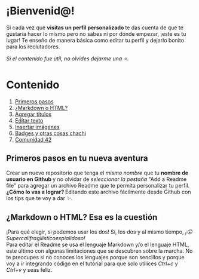 # ¡Bienvenid@!

Si cada vez que <b> visitas un perfil personalizado </b> te das cuenta de que te gustaría hacer lo mismo pero no sabes ni por dónde empezar, ¡este es tu lugar! 
Te enseño de manera básica como editar tu perfil y dejarlo bonito para los reclutadores. <br>

<i> Si el contenido fue útil, no olvides dejarme una ⭐. </i>

# Contenido 
<p align="center">
  <ol>
    <li> <a href=""> Primeros pasos </a> </li>
    <li> <a href=""> ¿Markdown o HTML? </a> </li>
    <li> <a href=""> Agregar títulos </a> </li>
    <li> <a href=""> Editar texto </a> </li>
    <li> <a href=""> Insertar imágenes </a> </li>
    <li> <a href=""> Badges y otras cosas chachi </a> </li>
    <li> <a href=""> Comunidad 42 </a> </li>
    
  </ol>
</p>
             
## Primeros pasos en tu nueva aventura

Crear un nuevo repositorio que tenga el <i> mismo nombre </i> que tu <b> nombre de usuario en Github </b> y no olvidar de <i> seleccionar la pestaña </i> "Add a Readme file" para agregar un archivo Readme que te permita personalizar tu perfil. <br> 
<b> ¿Cómo lo vas a lograr? </b> Editando este archivo fácilmente desde Github con los tips que te voy a dar ✨.

## ¿Markdown o HTML? Esa es la cuestión

¡Para qué elegir, si podemos usar los dos! Sí, los dos y al mismo tiempo, <i> ¡😲 Supercalifragilisticoexpialidoso! </i> <br> 
Para editar el Readme se usa el lenguaje Markdown y/o el lenguaje HTML, este último con algunas limitaciones que se descubren sobre la marcha. No te preocupes si no conoces los lenguajes porque son sencillos y porque voy a ir integrando código en el tutorial para que solo utilices <i> Ctrl+c </i> y <i> Ctrl+v </i> y seas feliz.
